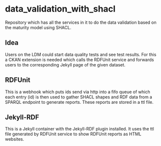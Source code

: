 # data_validation_with_shacl
Repository which has all the services in it to do the data validation based on the maturity model using SHACL.


## Idea
Users on the LDM could start data quality tests and see test results. For this a CKAN extension is needed which calls the RDFUnit service and forwards users to the corresponding Jekyll page of the given dataset.

## RDFUnit
This is a webhook which puts ids send via http into a fifo queue of which each entry (id) is then used to gather SHACL shapes and RDF data from a SPARQL endpoint to generate reports.
These reports are stored in a ttl file.

## Jekyll-RDF
This is a Jekyll container with the Jekyll-RDF plugin installed. It uses the ttl file generated by RDFUnit service to show RDFUnit reports as HTML websites.
